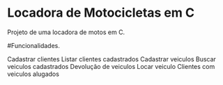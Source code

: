 # Locadora de Motocicletas em C
Projeto de uma locadora de motos em C. 

#Funcionalidades.

  Cadastrar clientes
  Listar clientes cadastrados
  Cadastrar veiculos
  Buscar veiculos cadastrados
  Devolução de veiculos
  Locar veiculo 
  Clientes com veiculos alugados
  
